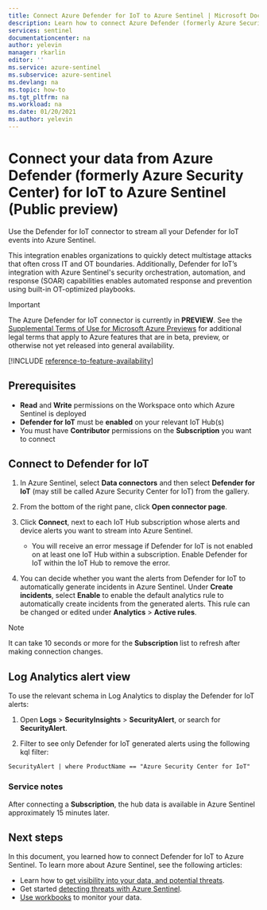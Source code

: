 ```yaml
---
title: Connect Azure Defender for IoT to Azure Sentinel | Microsoft Docs
description: Learn how to connect Azure Defender (formerly Azure Security Center) for IoT data to Azure Sentinel.
services: sentinel
documentationcenter: na
author: yelevin
manager: rkarlin
editor: ''
ms.service: azure-sentinel
ms.subservice: azure-sentinel
ms.devlang: na
ms.topic: how-to
ms.tgt_pltfrm: na
ms.workload: na
ms.date: 01/20/2021
ms.author: yelevin
---
```


# Connect your data from Azure Defender (formerly Azure Security Center) for IoT to Azure Sentinel (Public preview)

Use the Defender for IoT connector to stream all your Defender for IoT events into Azure Sentinel. 

This integration enables organizations to quickly detect multistage attacks that often cross IT and OT boundaries. Additionally, Defender for IoT’s integration with Azure Sentinel's security orchestration, automation, and response (SOAR) capabilities enables automated response and prevention using built-in OT-optimized playbooks.

> [!IMPORTANT]
> The Azure Defender for IoT connector is currently in **PREVIEW**. See the [Supplemental Terms of Use for Microsoft Azure Previews](https://azure.microsoft.com/support/legal/preview-supplemental-terms/) for additional legal terms that apply to Azure features that are in beta, preview, or otherwise not yet released into general availability.

[!INCLUDE [reference-to-feature-availability](includes/reference-to-feature-availability.md)]

## Prerequisites

- **Read** and **Write** permissions on the Workspace onto which Azure Sentinel is deployed
- **Defender for IoT** must be **enabled** on your relevant IoT Hub(s)
- You must have **Contributor** permissions on the **Subscription** you want to connect

## Connect to Defender for IoT

1. In Azure Sentinel, select **Data connectors** and then select **Defender for IoT** (may still be called Azure Security Center for IoT) from the gallery.

1. From the bottom of the right pane, click **Open connector page**. 

1. Click **Connect**, next to each IoT Hub subscription whose alerts and device alerts you want to stream into Azure Sentinel. 
    - You will receive an error message if Defender for IoT is not enabled on at least one IoT Hub within a subscription. Enable Defender for IoT within the IoT Hub to remove the error.

1. You can decide whether you want the alerts from Defender for IoT to automatically generate incidents in Azure Sentinel. Under **Create incidents**,  select **Enable** to enable the default analytics rule to automatically create incidents from the generated alerts. This rule can be changed or edited under **Analytics** > **Active rules**.

> [!NOTE]
> It can take 10 seconds or more for the **Subscription** list to refresh after making connection changes. 

## Log Analytics alert view

To use the relevant schema in Log Analytics to display the Defender for IoT alerts:

1. Open **Logs** > **SecurityInsights** > **SecurityAlert**, or search for **SecurityAlert**. 

2. Filter to see only Defender for IoT generated alerts using the following kql filter:

```kusto
SecurityAlert | where ProductName == "Azure Security Center for IoT"
``` 

### Service notes

After connecting a **Subscription**, the hub data is available in Azure Sentinel approximately 15 minutes later.


## Next steps

In this document, you learned how to connect Defender for IoT to Azure Sentinel. To learn more about Azure Sentinel, see the following articles:

- Learn how to [get visibility into your data, and potential threats](quickstart-get-visibility.md).
- Get started [detecting threats with Azure Sentinel](tutorial-detect-threats-built-in.md).
- [Use workbooks](tutorial-monitor-your-data.md) to monitor your data.
